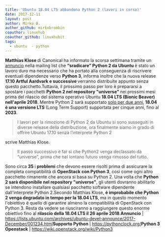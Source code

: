 ```yaml
---
title: 'Ubuntu 18.04 LTS abbandona Python 2 (lavori in corso)'
date: 2017-12-11
layout: post
author: Mirko B.
author_github: mirkobrombin
coauthor: linuxhub
coauthor_github: linuxhubit
tags:
  - ubuntu  - python
---
```

<b>Matthias Klose </b><span style="font-weight: 400;">di Canonical ha informato la scorsa settimana tramite un </span><a href="https://lists.ubuntu.com/archives/ubuntu-devel-announce/2017-December/001234.html"><span style="font-weight: 400;">annuncio</span></a><span style="font-weight: 400;"> nella mailing list che </span><b>“sradicare” Python 2 da Ubuntu </b><span style="font-weight: 400;">è stato un lavoro duro ma necessario che ha portato alla conseguenza di riscrivere eventuali dipendenze verso </span><b>Python 3</b><span style="font-weight: 400;">, informa inoltre che la nuova release </span><b>17.10 Artful Aardvark e successive </b><span style="font-weight: 400;">verranno distribuite appunto senza questo pacchetto.</span><span style="font-weight: 400;">Tuttavia, il prossimo passo per loro è prepararsi a spostare i pacchetti </span><b>Python 2 nel repository "universe" </b><span style="font-weight: 400;">nei prossimi mesi prima del rilascio del sistema operativo Ubuntu </span><b>18.04 LTS (Bionic Beaver) nell'aprile 2018</b><span style="font-weight: 400;">. Mentre Python 2 sarà supportato </span><a href="https://pythonclock.org/"><span style="font-weight: 400;">solo per due anni</span></a><span style="font-weight: 400;">,</span><b> 18.04 è una versione LTS</b><span style="font-weight: 400;"> (Long Term Support) supportata per cinque anni, fino al </span><b>2023</b><span style="font-weight: 400;">.</span><blockquote><span style="font-weight: 400;">I lavori per la rimozione di Python 2 da Ubuntu si sono susseguiti in diverse release della distribuzione, ora finalmente siamo in grado di offrire Ubuntu 17.10 senza l’interprete Python 2</span></blockquote><span style="font-weight: 400;">scrive Matthias Klose. </span><blockquote><span style="font-weight: 400;">Il passo successivo è far sì che Python2 venga declassato da “universe”, prima che nel lontano futuro venga rimosso del tutto.</span></blockquote><span style="font-weight: 400;">Sono circa </span><b>35</b><span style="font-weight: 400;"> i </span><b>problemi</b><span style="font-weight: 400;"> che devono essere risolti prima di assicurare la completa compatibilità di </span><b>OpenStack</b> <b>con Python 3</b><span style="font-weight: 400;">, così come ogni altro pacchetto rimanente che ancora si basa su Python 2. </span><span style="font-weight: 400;">Una volta che </span><b>Python 2 sarà disponibile nel repository "universe"</b><span style="font-weight: 400;">, gli utenti dovranno abilitarlo se intendono installare qualsiasi pacchetto software dipendente dall'interprete Python 2.</span><span style="font-weight: 400;">Secondo Matthias Klose, </span><b>è improbabile che Python 2 venga degradato in tempo per la 18.04 LTS</b><span style="font-weight: 400;">, ma in questo momento l'obiettivo è quello di garantire almeno la compatibilità di OpenStack con Python 3. Resta da vedere se riusciranno a raggiungere questo enorme obiettivo fino al </span><b>rilascio della 18.04 LTS il 26 aprile 2018</b><span style="font-weight: 400;">.</span><b>Annuncio</b><span style="font-weight: 400;"> | </span><a href="https://lists.ubuntu.com/archives/ubuntu-devel-announce/2017-December/001234.html"><span style="font-weight: 400;">https://lists.ubuntu.com/archives/ubuntu-devel-announce/2017-December/001234.html</span></a><b>Supporto Python </b><span style="font-weight: 400;">| </span><a href="https://pythonclock.org/"><span style="font-weight: 400;">https://pythonclock.org/</span></a><b>Python 3 Openstack</b><span style="font-weight: 400;"> | </span><a href="https://wiki.openstack.org/wiki/Python3"><span style="font-weight: 400;">https://wiki.openstack.org/wiki/Python3</span></a>